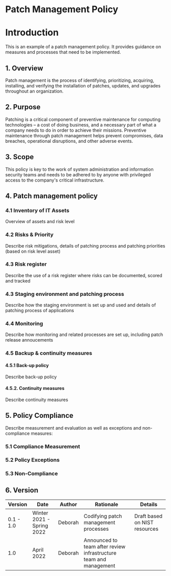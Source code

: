 # Patch Management Policy

# Introduction

This is an example of a patch management policy. It provides guidance on measures and processes that need to be implemented.

## 1. Overview

Patch management is the process of identifying, prioritizing, acquiring, installing, and verifying the installation of patches, updates, and upgrades throughout an organization.

## 2. Purpose

Patching is a critical component of preventive maintenance for computing technologies – a cost of doing business, and a necessary part of what a company needs to do in order to achieve their missions. Preventive maintenance through patch management helps prevent compromises, data breaches, operational disruptions, and other adverse events.

## 3. Scope

This policy is key to the work of system administration and information security teams and needs to be adhered to by anyone with privileged access to the company's critical infrastructure. 

## 4. Patch management policy

### 4.1 Inventory of IT Assets

Overview of assets and risk level

### 4.2 Risks & Priority

Describe risk mitigations, details of patching process and patching priorities (based on risk level asset)

### 4.3 Risk register

Describe the use of a risk register where risks can be documented, scored and tracked

### 4.3 Staging environment and patching process

Describe how the staging environment is set up and used and details of patching process of applications 

### 4.4 Monitoring

Describe how monitoring and related processes are set up, including patch release annoucements

### 4.5 Backup & continuity measures

#### 4.5.1 Back-up policy

Describe back-up policy

#### 4.5.2. Continuity measures

Describe continuity measures

## 5. Policy Compliance

Describe measurement and evaluation as well as exceptions and non-compliance measures:

### 5.1 Compliance Measurement

### 5.2 Policy Exceptions

### 5.3 Non-Compliance

## 6. Version 

| Version | Date | Author | Rationale | Details |
| ------ | ------ | ------ | ------ | ------ |
| 0.1 - 1.0 | Winter 2021 - Spring 2022 | Deborah | Codifying patch management processes | Draft based on NIST resources
| 1.0 | April 2022 | Deborah | Announced to team after review infrastructure team and management | 

